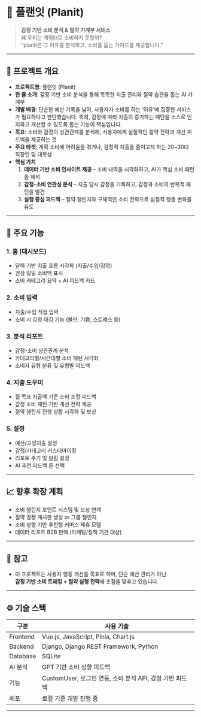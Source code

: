 # 💸 플랜잇 (Planit)

> **감정 기반 소비 분석 & 절약 가계부 서비스**  
> 왜 우리는 계획대로 소비하지 못할까?<br>
> “planit은 그 이유를 분석하고, 소비를 돕는 가이드를 제공합니다.”

---

## 📌 프로젝트 개요

- **프로젝트명**: 플랜잇 (Planit)
- **한 줄 소개**: 감정 기반 소비 분석을 통해 똑똑한 지출 관리와 절약 습관을 돕는 AI 가계부
- **개발 배경**: 단순한 예산 기록을 넘어, 사용자가 소비를 하는 ‘이유’에 집중한 서비스가 필요하다고 판단했습니다. 특히, 감정에 따라 지출이 증가하는 패턴을 스스로 인지하고 개선할 수 있도록 돕는 기능이 핵심입니다.
- **목표**: 소비와 감정의 상관관계를 분석해, 사용자에게 실질적인 절약 전략과 개선 피드백을 제공하는 것
- **주요 타겟**: 계획 소비에 어려움을 겪거나, 감정적 지출을 줄이고자 하는 20~30대 직장인 및 대학생
- **핵심 가치**
  1. **데이터 기반 소비 인사이트 제공** – 소비 내역을 시각화하고, AI가 핵심 소비 패턴을 해석
  2. **감정-소비 연관성 분석** – 지출 당시 감정을 기록하고, 감정과 소비의 반복적 패턴을 발견
  3. **실행 중심 피드백** – 절약 챌린지와 구체적인 소비 전략으로 실질적 행동 변화를 유도

---

## 🧠 주요 기능

### 1. 홈 (대시보드)
- 달력 기반 지출 흐름 시각화 (지출/수입/감정)
- 권장 일일 소비액 표시
- 소비 카테고리 요약 + AI 피드백 카드

### 2. 소비 입력
- 지출/수입 직접 입력
- 소비 시 감정 태깅 기능 (불안, 기쁨, 스트레스 등)

### 3. 분석 리포트
- 감정-소비 상관관계 분석
- 카테고리별/시간대별 소비 패턴 시각화
- 소비자 유형 분류 및 유형별 피드백

### 4. 지출 도우미
- 월 목표 지출액 기준 소비 조정 피드백
- 감정 소비 패턴 기반 개선 전략 제공
- 절약 챌린지 진행 상황 시각화 및 보상

### 5. 설정
- 예산/고정지출 설정
- 감정/카테고리 커스터마이징
- 리포트 주기 및 알림 설정
- AI 추천 피드백 톤 선택

---

## 📈 향후 확장 계획

- 소비 챌린지 포인트 시스템 및 보상 연계
- 절약 경쟁 게시판 생성 or 그룹 챌린지
- 소비 성향 기반 추천형 커머스 제휴 모델
- 데이터 리포트 B2B 판매 (마케팅/정책 기관 대상)

---



## 📎 참고

- 이 프로젝트는 사용자 행동 개선을 목표로 하며, 단순 예산 관리가 아닌  
  **감정 기반 소비 트래킹 + 절약 실행 전략**에 초점을 맞추고 있습니다.

---




## ⚙️ 기술 스택

| 구분 | 사용 기술 |
|------|------------|
| Frontend | Vue.js, JavaScript, Pinia, Chart.js |
| Backend | Django, Django REST Framework, Python |
| Database | SQLite |
| AI 분석 | GPT 기반 소비 성향 피드백 |
| 기능 | CustomUser, 로그인 연동, 소비 분석 API, 감정 기반 피드백 |
| 배포 | 로컬 기준 개발 진행 중 |

---
